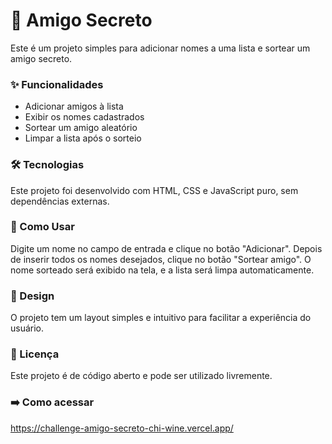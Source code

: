 # 🎁 Amigo Secreto  

Este é um projeto simples para adicionar nomes a uma lista e sortear um amigo secreto.    

### ✨ Funcionalidades  
- Adicionar amigos à lista  
- Exibir os nomes cadastrados  
- Sortear um amigo aleatório  
- Limpar a lista após o sorteio  

### 🛠️ Tecnologias  
Este projeto foi desenvolvido com HTML, CSS e JavaScript puro, sem dependências externas.  

### 📌 Como Usar  
Digite um nome no campo de entrada e clique no botão "Adicionar". Depois de inserir todos os nomes desejados, clique no botão "Sortear amigo". O nome sorteado será exibido na tela, e a lista será limpa automaticamente.  

### 🎨 Design  
O projeto tem um layout simples e intuitivo para facilitar a experiência do usuário.  

### 📜 Licença  
Este projeto é de código aberto e pode ser utilizado livremente.  

### ➡️ Como acessar
https://challenge-amigo-secreto-chi-wine.vercel.app/






  
